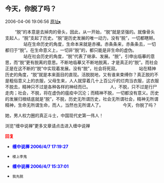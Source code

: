 ## 今天，你脱了吗？
2006-04-06 19:06:56
[原址▸](http://www.fxgan.com/chan_time/2006_01_06/89.htm)



 



 


 


 　　 “脱”的本意是去掉肉的骨头，因此，从一开始，“脱”就是坚强的。就像骨头支起人，“脱”支起了历史。“脱”是历史发展的唯一动力，没有“脱”，一切都瞎掰。
   　　
   　　站在生命历史的角度，生命本来就是赤裸。赤条条来，赤条条去，一切都归于“脱”。在生命意义上，一切非“脱”的，都只能是非生命的虚伪。
   　　
   　　站在社会历史的角度，“脱”代表了继承、发展。“脱”，引申出临摹的意思，而“脱”更有脱离的意思。不断地临摹又不断地脱离，才是真正的“脱”。而社会正是在这不断的“脱”中实现着发展。没有“脱”，社会将死寂。
   　　
   　　站在精神历史的角度，“脱”就是本来面目的直现。活脱脱地，又有谁来束缚你？真正脱的不是粗俗意义上的衣服，父母生来，人人就穿着几十上百公斤的烂肉当衣服，这衣服不脱去，精神只不过是各种各样的神经而已。
   　　
   　　人，不脱，只不过是行尸走肉；社会，不脱，将在虚伪的瘟疫中沉沦；而精神不脱，一切都没有意义。历史的发展归根结底就是“脱”，不脱，历史无所谓历史，社会无所谓社会，精神无所谓精神，生命无所谓生命，而人，当然也无所谓人了。
   　　
   　　今天，你脱了吗？


 


 她，男人权力圈的真正斗士，中国现代史第一伟人！


 


 浏览“缠中说禅”更多文章请点击进入缠中说禅





<font color='red'>**回复**</font>


- **<font color='blue'>缠中说禅 2006/4/7 17:19:27</font>**
- ```
  楼上李鬼
  ```
- **<font color='blue'>缠中说禅 2006/4/7 15:37:01</font>**
- ```
  我先脱
  ```
